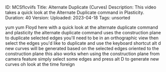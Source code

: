 ID: MCSfIcviifs
Title: Alternate Duplicate (Curves)
Description: This video takes a quick look at the Alternate Duplicate command in Plasticity.
Duration: 40
Version: 
Uploaded: 2023-04-18
Tags: unsorted

yum yum
Floyd here with a quick look at the
alternate duplicate command and
plasticity the alternate duplicate
command uses the construction plane to
duplicate selected edges you'll need to
be in an orthographic view then select
the edges you'd like to duplicate and
use the keyboard shortcut alt d new
curves will be generated based on the
selected edges oriented to the
construction plane this also works when
using the construction plane from camera
feature simply select some edges
and press alt D to generate new curves
oh look at the time
foreign
